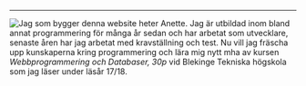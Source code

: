 ---

<img src="img/me.jpg" style="float:left" Markdown=1>Jag som bygger denna website heter Anette. Jag är utbildad inom bland annat programmering för många år sedan och har arbetat som utvecklare, senaste åren har jag arbetat med kravställning och test. Nu vill jag fräscha upp kunskaperna kring programmering och lära mig nytt mha av kursen *Webbprogrammering och Databaser, 30p* vid Blekinge Tekniska högskola som jag läser under läsår 17/18.

